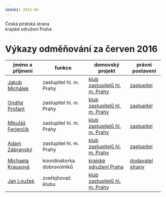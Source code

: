 ```yaml
---
období: 2016-06
---
```


Česká pirátská strana  
krajské sdružení Praha  

Výkazy odměňování za červen 2016
=======================================


jméno a příjmení          |  funkce                      |  domovský projekt                      |  právní postavení      
--------------------------|------------------------------|----------------------------------------|------------------------
[Jakub Michálek][u4]      |  zastupitel hl. m. Prahy     |  [klub zastupitelů hl. m. Prahy][p15]  |  [zastupitel][c4]      
[Ondřej Profant][u3]      |  zastupitel hl. m. Prahy     |  [klub zastupitelů hl. m. Prahy][p15]  |  [zastupitel][c3]      
[Mikuláš Ferjenčík][u17]  |  zastupitel hl. m. Prahy     |  [klub zastupitelů hl. m. Prahy][p15]  |  [zastupitel][c17]     
[Adam Zábranský][u16]     |  zastupitel hl. m. Prahy     |  [klub zastupitelů hl. m. Prahy][p15]  |  [zastupitel][c16]     
[Michaela Krausová][u7]   |  koordinátorka dobrovolníků  |  [krajské sdružení Praha][p44]         |  [dodavatel strany][c7]
[Jan Loužek][u46]         |  zveřejňovač klubu           |  [klub zastupitelů hl. m. Prahy][p15]  |                        

[p15]: https://redmine.pirati.cz/project/15
[p44]: https://redmine.pirati.cz/project/44

[u4]: jakub-michalek/
[u3]: ondrej-profant/
[u17]: mikulas-ferjencik/
[u16]: adam-zabransky/
[u7]: michaela-krausova/
[u46]: jan-louzek/

[c4]: https://smlouvy.pirati.cz/smlouvy/2014/11/13/jakub-michalek/index.html
[c3]: https://smlouvy.pirati.cz/smlouvy/2014/11/13/ondrej-profant/index.html
[c17]: https://smlouvy.pirati.cz/smlouvy/2014/11/13/mikulas-ferjencik/index.html
[c16]: https://smlouvy.pirati.cz/smlouvy/2014/11/13/adam-zabransky/index.html
[c7]: https://smlouvy.pirati.cz/smlouvy/2016/01/misa/index.html
